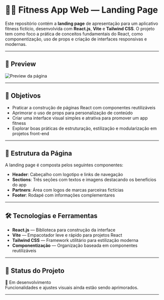 # 🏋️‍♀️ Fitness App Web — Landing Page

Este repositório contém a **landing page** de apresentação para um aplicativo fitness fictício, desenvolvida com **React.js**, **Vite** e **Tailwind CSS**. O projeto tem como foco a prática de conceitos fundamentais do React, como componentização, uso de props e criação de interfaces responsivas e modernas.

---

## 📸 Preview

![Preview da página](./assets/preview01.png)

---

## 🎯 Objetivos

- Praticar a construção de páginas React com componentes reutilizáveis
- Aprimorar o uso de props para personalização de conteúdo
- Criar uma interface visual simples e atrativa para promover um app fitness
- Explorar boas práticas de estruturação, estilização e modularização em projetos front-end

---

## 🧩 Estrutura da Página

A landing page é composta pelos seguintes componentes:

- **Header**: Cabeçalho com logotipo e links de navegação
- **Sections**: Três seções com textos e imagens destacando os benefícios do app
- **Partners**: Área com logos de marcas parceiras fictícias
- **Footer**: Rodapé com informações complementares

---

## 🛠 Tecnologias e Ferramentas

- **React.js** — Biblioteca para construção da interface
- **Vite** — Empacotador leve e rápido para projetos React
- **Tailwind CSS** — Framework utilitário para estilização moderna
- **Componentização** — Organização baseada em componentes reutilizáveis

---

## 🚧 Status do Projeto

🔧 Em desenvolvimento  
Funcionalidades e ajustes visuais ainda estão sendo aprimorados.

---
